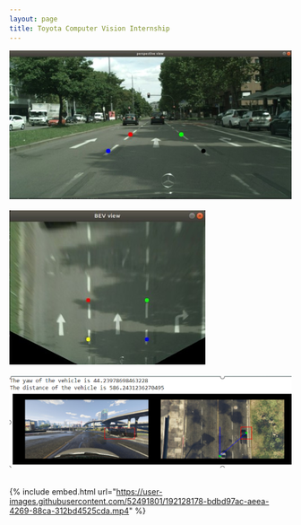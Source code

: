 ```yaml
---
layout: page
title: Toyota Computer Vision Internship
---
```


![IPM1_photo](/assets/IPMapping_1.jpg) <br /> <br />
![IPM2_photo](/assets/IPMapping_2.jpg) <br /> <br />
![mapping_photo](/assets/top_mapping_2.png) <br /> <br />

{% include embed.html url="https://user-images.githubusercontent.com/52491801/192128178-bdbd97ac-aeea-4269-88ca-312bd4525cda.mp4" %}


